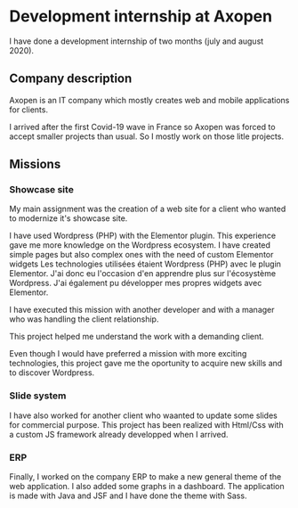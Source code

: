 # Development internship at Axopen

I have done a development internship of two months (july and august 2020).

## Company description

Axopen is an IT company which mostly creates web and mobile applications for clients.

I arrived after the first Covid-19 wave in France so Axopen was forced to accept smaller projects than usual.
So I mostly work on those litle projects.

## Missions

### Showcase site

My main assignment was the creation of a web site for a client who wanted to modernize it's showcase site.

I have used Wordpress (PHP) with the Elementor plugin. This experience gave me more knowledge on the Wordpress ecosystem. I have created simple pages but also complex ones with the need of custom Elementor widgets
Les technologies utilisées étaient Wordpress (PHP) avec le plugin Elementor. J'ai donc eu l'occasion d'en apprendre plus sur l'écosystème Wordpress. J'ai également pu développer mes propres widgets avec Elementor.

I have executed this mission with another developer and with a manager who was handling the client relationship.

This project helped me understand the work with a demanding client.

Even though I would have preferred a mission with more exciting technologies, this project gave me the oportunity to acquire new skills and to discover Wordpress.

### Slide system

I have also worked for another client who waanted to update some slides for commercial purpose. This project has been realized with Html/Css with a custom JS framework already developped when I arrived.

### ERP

Finally, I worked on the company ERP to make a new general theme of the web application. I also added some graphs in a dashboard. The application is made with Java and JSF and I have done the theme with Sass.
